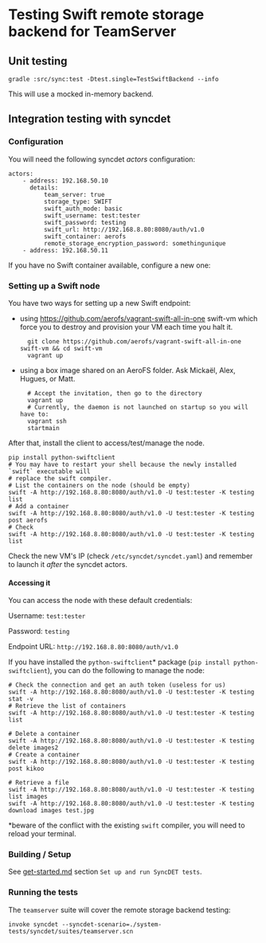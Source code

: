 # Testing Swift remote storage backend for TeamServer

## Unit testing

    gradle :src/sync:test -Dtest.single=TestSwiftBackend --info

This will use a mocked in-memory backend.

## Integration testing with syncdet

### Configuration

You will need the following syncdet *actors* configuration:

    actors:
        - address: 192.168.50.10
          details:
              team_server: true
              storage_type: SWIFT
              swift_auth_mode: basic
              swift_username: test:tester
              swift_password: testing
              swift_url: http://192.168.8.80:8080/auth/v1.0
              swift_container: aerofs
              remote_storage_encryption_password: somethingunique
        - address: 192.168.50.11

If you have no Swift container available, configure a new one:

### Setting up a Swift node

You have two ways for setting up a new Swift endpoint:

* using https://github.com/aerofs/vagrant-swift-all-in-one swift-vm which force you to destroy and provision
    your VM each time you halt it.

        git clone https://github.com/aerofs/vagrant-swift-all-in-one swift-vm && cd swift-vm
        vagrant up

* using a box image shared on an AeroFS folder. Ask Mickaël, Alex, Hugues, or Matt.

        # Accept the invitation, then go to the directory
        vagrant up
        # Currently, the daemon is not launched on startup so you will have to:
        vagrant ssh
        startmain

After that, install the client to access/test/manage the node.

    pip install python-swiftclient
    # You may have to restart your shell because the newly installed `swift` executable will
    # replace the swift compiler.
    # List the containers on the node (should be empty)
    swift -A http://192.168.8.80:8080/auth/v1.0 -U test:tester -K testing list
    # Add a container
    swift -A http://192.168.8.80:8080/auth/v1.0 -U test:tester -K testing post aerofs
    # Check
    swift -A http://192.168.8.80:8080/auth/v1.0 -U test:tester -K testing list

Check the new VM's IP (check `/etc/syncdet/syncdet.yaml`) and remember to launch it *after* the syncdet actors.

#### Accessing it

You can access the node with these default credentials:

Username: `test:tester`

Password: `testing`

Endpoint URL: `http://192.168.8.80:8080/auth/v1.0`

If you have installed the `python-swiftclient`* package (`pip install python-swiftclient`), you can do the following to manage the node:

    # Check the connection and get an auth token (useless for us)
    swift -A http://192.168.8.80:8080/auth/v1.0 -U test:tester -K testing stat -v
    # Retrieve the list of containers
    swift -A http://192.168.8.80:8080/auth/v1.0 -U test:tester -K testing list

    # Delete a container
    swift -A http://192.168.8.80:8080/auth/v1.0 -U test:tester -K testing delete images2
    # Create a container
    swift -A http://192.168.8.80:8080/auth/v1.0 -U test:tester -K testing post kikoo

    # Retrieve a file
    swift -A http://192.168.8.80:8080/auth/v1.0 -U test:tester -K testing list images
    swift -A http://192.168.8.80:8080/auth/v1.0 -U test:tester -K testing download images test.jpg

\*beware of the conflict with the existing `swift` compiler, you will need to reload your terminal.

### Building / Setup

See [get-started.md](get-started.html) section `Set up and run SyncDET tests`.

### Running the tests

The `teamserver` suite will cover the remote storage backend testing:

    invoke syncdet --syncdet-scenario=./system-tests/syncdet/suites/teamserver.scn
